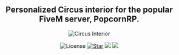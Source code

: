 <h2 align="center">Personalized Circus interior for the popular FiveM server, PopcornRP.</h2>

<p align="center">
    <img src="https://encrypted-tbn0.gstatic.com/images?q=tbn:ANd9GcQ4BeXOe5Ki9sCI0nkT2sKe9M0A3_VyEfx8xBqMwZJaN9RiQpC3jvtcDNQ&s=10" alt="Circus Interior">
</p>

<p align="center">
    <img src="https://img.shields.io/badge/license-GPL--3.0-blue.svg" alt="License">
    <a href="https://github.com/TayMcKenzieNZ/Circus-noor-nahas/stargazers"><img src="https://img.shields.io/github/stars/TayMcKenzieNZ/Circus-noor-nahas.svg?style=social" alt="Star"></a>
    <a href="https://github.com/TayMcKenzieNZ/Circus-noor-nahas/network/members"><img src="https://img.shields.io/github/forks/TayMcKenzieNZ/Circus-noor-nahas.svg?style=social&label=Forks"></a>
    <a href="https://github.com/TayMcKenzieNZ/Circus-noor-nahas/graphs/contributors"><img src="https://img.shields.io/github/contributors/TayMcKenzieNZ/Circus-noor-nahas.svg?style=social&label=Contributors"></a>
</p>
